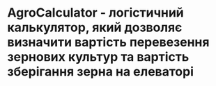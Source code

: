 # AgroCalculator - логістичний калькулятор, який дозволяє визначити вартість перевезення зернових культур та вартість зберігання зерна на елеваторі
